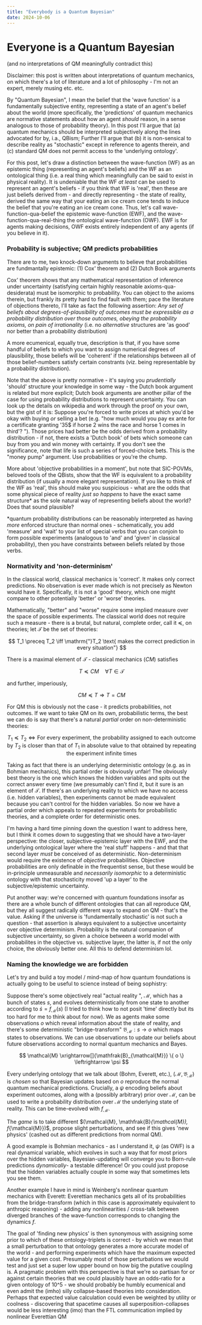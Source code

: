 ```yaml
---
title: "Everybody is a Quantum Bayesian"
date: 2024-10-06
---
```

# Everyone is a Quantum Bayesian
(and no interpretations of QM meaningfully contradict this)

Disclaimer: this post is written about interpretations of quantum mechanics, on which there's a lot of literature and a lot of philosophy - I'm not an expert, merely musing etc. etc.

By "Quantum Bayesian", I mean the belief that the 'wave function' is a fundamentally subjective entity, representing a state of an agent's belief about the world (more specifically, the 'predictions' of quantum mechanics are normative statements about how an agent _should_ reason, in a sense analogous to those of probability theory).  In this post I'll argue that (a) quantum mechanics should be interpreted subjectively along the lines advocated for by, i.a., QBism; Further I'll argue that (b) it is non-sensical to describe reality as "stochastic" except in reference to agents therein, and (c) standard QM does not permit access to the 'underlying ontology'.

For this post, let's draw a distinction between the wave-function (WF) as an epistemic thing (representing an agent's beliefs) and the WF as an ontological thing (i.e. a real thing which meaningfully can be said to exist in physical reality).  It is undeniable that the WF _at least_ can be used to represent an agent's beliefs - if you think that WF is 'real', then these are just beliefs derived from - and directly representing - the state of reality, derived the same way that your eating an ice cream cone tends to induce the belief that you're eating an ice cream cone.  Thus, let's call wave-function-qua-belief the epistemic wave-function (EWF), and the wave-function-qua-real-thing the ontological wave-function (OWF).  EWF is for agents making decisions, OWF exists entirely independent of any agents (if you believe in it).

### Probability is subjective; QM predicts probabilities

There are to me, two knock-down arguments to believe that probabilities are fundmantally epistemic: (1) Cox' theorem and (2) Dutch Book arguments

Cox' theorem shows that any mathematical representation of inference under uncertainty (satisfying certain highly reasonable axioms-qua-desiderata) must be isomorphic to probability.  You can object to the axioms therein, but frankly its pretty hard to find fault with them; pace the literature of objections thereto, I'll take as fact the following assertion: 
*Any set of beliefs about degrees-of-plausibility of outcomes must be expressible as a probability distribution over those outcomes, obeying the probability axioms, on pain of irrationality* (i.e. no _alternative_ structures are 'as good' nor better than a probability distribution)

A more ecumenical, equally true, description is that, if you have some handful of beliefs to which you want to assign numerical degrees of plausibility, those beliefs will be 'coherent' if the relationships between all of those belief-numbers satisfy certain constrants (viz. being representable by a probability distribution).

Note that the above is pretty normative - it's saying you _prudentially_ 'should' structure your knowledge in some way - the Dutch book argument is related but more explicit; Dutch book arguments are another pillar of the case for using probability distributions to represent uncertainty.  You can look up the details on wikipedia and work through the proof on your own, but the gist of it is: 
Suppose you're forced to write prices at which you'd be okay with buying _or_ selling a bet (e.g. "how much would you pay ex ante for a certificate granting '35$ if horse 2 wins the race and horse 1 comes in third'? ").  Those prices had better be the odds derived from a probability distribution - if not, there exists a 'Dutch book' of bets which someone can buy from you and win money with certainty.  If you don't see the significance, note that life is such a series of forced-choice bets.  This is the "money pump" argument.  Use probabilities or you're the chump.

More about 'objective probabilities in a moment', but note that SIC-POVMs, beloved tools of the QBists, show that the WF is equivalent to a probability distribution (if usually a more elegant representation).  If you like to think of the WF as 'real', this should make you suspicious - what are the odds that some physical piece of reality _just so happens_ to have the exact same structure* as the sole natural way of representing beliefs about the world?  Does that sound plausible?

*quantum probability distributions can be reasonably interpreted as having _more_ enforced structure than normal ones - schematically, you add 'measure' and 'wait' to your list of special verbs that you can conjoin to form possible experiments (analogous to 'and' and 'given' in classical probability), then you have constraints between beliefs related by those verbs.

### Normativity and 'non-determinism'
In the classical world, classical mechanics is 'correct'.  It makes only correct predictions.  No observation is ever made which is not precisely as Newton would have it.  Specifically, it is not a 'good' theory, which one might compare to other potentially 'better' or 'worse' theories.

Mathematically, "better" and "worse" require some implied measure over the space of possible experiments. The classical world does not require such a measure - there is a brutal, but natural, complete order, call it $\preceq$, on theories; let $\mathcal{T}$ be the set of theories:

$$
T_1 \preceq T_2 \iff \mathrm{"}T_2 \text{ makes the correct prediction in every situation"}
$$

There is a maximal element of $\mathcal{T}$ - classical mechanics ($CM$) satisfies 

$$T \preceq CM \quad \forall T \in \mathcal{T}$$

and further, imperiously,

$$CM \preceq T \Rightarrow T=CM$$

For QM this is obviously not the case - it predicts probabilities, not outcomes.  If we want to take QM on its own, probabilistic terms, the best we can do is say that there's a natural _partial_ order on non-deterministic theories:

$$T_1 \preceq T_2 \iff \text{For every experiment, the probability assigned to each outcome by } T_2 \text{ is closer than that of } T_1 \text{ in absolute value to that obtained by repeating the experiment infinite times}$$

Taking as fact that there is an underlying deterministic ontology (e.g. as in Bohmian mechanics), this partial order is obviously unfair!  The obviously best theory is the one which knows the hidden variables and spits out the correct answer every time (we presumably can't find it, but it sure is an element of $\mathcal{T}$.  If there's an underlying reality to which we have no access (i.e. hidden variables), then experiments cannot be made equivalent because you can't control for the hidden variables.  So now we have a partial order which appeals to repeated experiments for probabilistic theories, and a complete order for deterministic ones.

I'm having a hard time pinning down the question I want to address here, but I think it comes down to suggesting that we should have a two-layer perspective: the closer, subjective-epistemic layer with the EWF, and the underlying ontological layer where the 'real stuff' happens - and that that second layer _must_ be conceived of as deterministic.  Non-determinism would require the existence of _objective_ probabilities.  Objective probabilities are only definable in the frequentist sense, but these would be in-principle unmeasurable and _necessarily isomorphic_ to a deterministic ontology with that stochasticity moved 'up a layer' to the subjective/epistemic uncertainty.

Put another way: we're concerned with quantum foundations insofar as there are a whole bunch of different ontologies that can all reproduce QM, but they all suggest radically different ways to expand on QM - that's the value.  Asking if the universe is 'fundamentally stochastic' is not such a question - that assertion is always equivalent to a subjective uncertainty over objective determinism.  Probability is the natural companion of subjective uncertainty, so given a choice between a world model with probabilites in the objective vs. subjective layer, the latter is, if not the only choice, the obviously better one.  All this to defend determinism lol.

### Naming the knowledge we are forbidden
Let's try and build a toy model / mind-map of how quantum foundations is actually going to be useful to science instead of being sophistry:

Suppose there's some objectively real "actual reality ", $\mathcal{M}$, which has a bunch of states $s$, and evolves deterministically from one state to another according to $\dot{s} = f_{\mathcal{M}}(s)$ (I tried to think how to not posit 'time' directly but its too hard for me to think about for now).  We as agents make some observations $o$ which reveal information about the state of reality, and there's some deterministic "bridge-transform" $\mathfrak{B}_{\mathcal{M}}: s \rightarrow o$ which maps states to observations.  We can use observations to update our beliefs about future observations according to normal quantum mechanics and Bayes.

$$
\mathcal{M} \xrightarrow[]{\mathfrak{B}_{\mathcal{M}}} \{ o \} \leftrightarrow \psi
$$

Every underlying ontology that we talk about (Bohm, Everett, etc.), <span>$(\mathcal{M}, \mathfrak{B}_{\mathcal{M}})$</span> is _chosen_ so that Bayesian updates based on $o$ reproduce the normal quantum mechanical predictions.  Crucially, a $\psi$ encoding beliefs about experiment outcomes, along with a (possibly arbitrary) prior over <span>$\mathcal{M}$</span>, can be used to write a probability distribution over $\mathcal{M}$ the underlying state of reality.  This can be time-evolved with $f_{\mathcal{M}}$.

The _game_ is to take different <span>$(\mathcal{M}, \mathfrak{B}_{\mathcal{M}), f_{\mathcal{M}})$</span>, propose slight perturbations, and see if this gives 'new physics' (cashed out as different predictions from normal QM).

A good example is Bohmian mechanics - as I understand it, $\psi$ (as OWF) is a real dynamical variable, which evolves in such a way that for most priors over the hidden variables, Bayesian-updating will converge you to Born-rule predictions _dynamically_- a testable difference!  Or you could just propose that the hidden variables actually couple in some way that sometimes lets you see them.

Another example I have in mind is Weinberg's nonlinear quantum mechanics with Everett: Everettian mechanics gets all of its probabilities from the bridge-transform (which in this case is approximately equivalent to anthropic reasoning) - adding any nonlinearities / cross-talk between diverged branches of the wave-function corresponds to changing the dynamics $f$.

The goal of 'finding new physics' is then synonymous with assigning some prior to which of these ontology-triplets is correct - by which we mean that a small perturbation to that ontology generates a more accurate model of the world - and performing experiments which have the maximum expected value for a given cost.  Presumably most of those perturbations we would test and just set a super low upper bound on how big the putative coupling is.  A pragmatic problem with this perspective is that we're so partisan for or against certain theories that we could plausibly have an odds-ratio for a given ontology of 10^5 - we should probably be humbly ecumenical and even admit the (imho) silly collapse-based theories into consideration.  Perhaps that expected value calculation could even be weighted by utility or coolness - discovering that spacetime causes all superposition-collapses would be less interesting (imo) than the FTL communication implied by nonlinear Everettian QM
